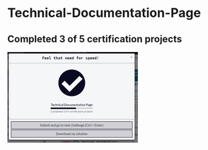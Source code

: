 # Technical-Documentation-Page

## Completed 3 of 5 certification projects

![certification_picture](./assests/3.png)
